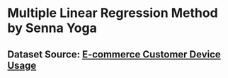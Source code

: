 # Multiple Linear Regression Method by Senna Yoga
## Dataset Source: [E-commerce Customer Device Usage](https://www.kaggle.com/datasets/iyadavvaibhav/ecommerce-customer-device-usage)
